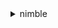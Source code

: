 <details><summary>nimble</summary><blockquote>

- **<details><summary>accept-eulas</summary><blockquote>**

  * --client-token
  * --eula-ids
  * --studio-id
  * --cli-input-json
  * --cli-input-yaml
  * --generate-cli-skeleton


- **<details><summary>create-launch-profile</summary><blockquote>**

  * --client-token
  * --description
  * --ec2-subnet-ids
  * --launch-profile-protocol-versions
  * --name
  * --stream-configuration
  * --studio-component-ids
  * --studio-id
  * --tags
  * --cli-input-json
  * --cli-input-yaml
  * --generate-cli-skeleton


- **<details><summary>create-streaming-image</summary><blockquote>**

  * --client-token
  * --description
  * --ec2-image-id
  * --name
  * --studio-id
  * --tags
  * --cli-input-json
  * --cli-input-yaml
  * --generate-cli-skeleton


- **<details><summary>create-streaming-session</summary><blockquote>**

  * --client-token
  * --ec2-instance-type
  * --launch-profile-id
  * --streaming-image-id
  * --studio-id
  * --tags
  * --cli-input-json
  * --cli-input-yaml
  * --generate-cli-skeleton


- **<details><summary>create-streaming-session-stream</summary><blockquote>**

  * --client-token
  * --expiration-in-seconds
  * --session-id
  * --studio-id
  * --cli-input-json
  * --cli-input-yaml
  * --generate-cli-skeleton


- **<details><summary>create-studio</summary><blockquote>**

  * --admin-role-arn
  * --client-token
  * --display-name
  * --studio-encryption-configuration
  * --studio-name
  * --tags
  * --user-role-arn
  * --cli-input-json
  * --cli-input-yaml
  * --generate-cli-skeleton


- **<details><summary>create-studio-component</summary><blockquote>**

  * --client-token
  * --configuration
  * --description
  * --ec2-security-group-ids
  * --initialization-scripts
  * --name
  * --script-parameters
  * --studio-id
  * --subtype
  * --tags
  * --type
  * --cli-input-json
  * --cli-input-yaml
  * --generate-cli-skeleton


- **<details><summary>delete-launch-profile</summary><blockquote>**

  * --client-token
  * --launch-profile-id
  * --studio-id
  * --cli-input-json
  * --cli-input-yaml
  * --generate-cli-skeleton


- **<details><summary>delete-launch-profile-member</summary><blockquote>**

  * --client-token
  * --launch-profile-id
  * --principal-id
  * --studio-id
  * --cli-input-json
  * --cli-input-yaml
  * --generate-cli-skeleton


- **<details><summary>delete-streaming-image</summary><blockquote>**

  * --client-token
  * --streaming-image-id
  * --studio-id
  * --cli-input-json
  * --cli-input-yaml
  * --generate-cli-skeleton


- **<details><summary>delete-streaming-session</summary><blockquote>**

  * --client-token
  * --session-id
  * --studio-id
  * --cli-input-json
  * --cli-input-yaml
  * --generate-cli-skeleton


- **<details><summary>delete-studio</summary><blockquote>**

  * --client-token
  * --studio-id
  * --cli-input-json
  * --cli-input-yaml
  * --generate-cli-skeleton


- **<details><summary>delete-studio-component</summary><blockquote>**

  * --client-token
  * --studio-component-id
  * --studio-id
  * --cli-input-json
  * --cli-input-yaml
  * --generate-cli-skeleton


- **<details><summary>delete-studio-member</summary><blockquote>**

  * --client-token
  * --principal-id
  * --studio-id
  * --cli-input-json
  * --cli-input-yaml
  * --generate-cli-skeleton


- **<details><summary>get-eula</summary><blockquote>**

  * --eula-id
  * --cli-input-json
  * --cli-input-yaml
  * --generate-cli-skeleton


- **<details><summary>get-launch-profile</summary><blockquote>**

  * --launch-profile-id
  * --studio-id
  * --cli-input-json
  * --cli-input-yaml
  * --generate-cli-skeleton


- **<details><summary>get-launch-profile-details</summary><blockquote>**

  * --launch-profile-id
  * --studio-id
  * --cli-input-json
  * --cli-input-yaml
  * --generate-cli-skeleton


- **<details><summary>get-launch-profile-initialization</summary><blockquote>**

  * --launch-profile-id
  * --launch-profile-protocol-versions
  * --launch-purpose
  * --platform
  * --studio-id
  * --cli-input-json
  * --cli-input-yaml
  * --generate-cli-skeleton


- **<details><summary>get-launch-profile-member</summary><blockquote>**

  * --launch-profile-id
  * --principal-id
  * --studio-id
  * --cli-input-json
  * --cli-input-yaml
  * --generate-cli-skeleton


- **<details><summary>get-streaming-image</summary><blockquote>**

  * --streaming-image-id
  * --studio-id
  * --cli-input-json
  * --cli-input-yaml
  * --generate-cli-skeleton


- **<details><summary>get-streaming-session</summary><blockquote>**

  * --session-id
  * --studio-id
  * --cli-input-json
  * --cli-input-yaml
  * --generate-cli-skeleton


- **<details><summary>get-streaming-session-stream</summary><blockquote>**

  * --session-id
  * --stream-id
  * --studio-id
  * --cli-input-json
  * --cli-input-yaml
  * --generate-cli-skeleton


- **<details><summary>get-studio</summary><blockquote>**

  * --studio-id
  * --cli-input-json
  * --cli-input-yaml
  * --generate-cli-skeleton


- **<details><summary>get-studio-component</summary><blockquote>**

  * --studio-component-id
  * --studio-id
  * --cli-input-json
  * --cli-input-yaml
  * --generate-cli-skeleton


- **<details><summary>get-studio-member</summary><blockquote>**

  * --principal-id
  * --studio-id
  * --cli-input-json
  * --cli-input-yaml
  * --generate-cli-skeleton


- **<details><summary>help</summary><blockquote>**

  * 


- **<details><summary>list-eula-acceptances</summary><blockquote>**

  * --eula-ids
  * --studio-id
  * --cli-input-json
  * --cli-input-yaml
  * --starting-token
  * --max-items
  * --generate-cli-skeleton


- **<details><summary>list-eulas</summary><blockquote>**

  * --eula-ids
  * --cli-input-json
  * --cli-input-yaml
  * --starting-token
  * --max-items
  * --generate-cli-skeleton


- **<details><summary>list-launch-profile-members</summary><blockquote>**

  * --launch-profile-id
  * --studio-id
  * --cli-input-json
  * --cli-input-yaml
  * --starting-token
  * --page-size
  * --max-items
  * --generate-cli-skeleton


- **<details><summary>list-launch-profiles</summary><blockquote>**

  * --principal-id
  * --states
  * --studio-id
  * --cli-input-json
  * --cli-input-yaml
  * --starting-token
  * --page-size
  * --max-items
  * --generate-cli-skeleton


- **<details><summary>list-streaming-images</summary><blockquote>**

  * --owner
  * --studio-id
  * --cli-input-json
  * --cli-input-yaml
  * --starting-token
  * --max-items
  * --generate-cli-skeleton


- **<details><summary>list-streaming-sessions</summary><blockquote>**

  * --created-by
  * --session-ids
  * --studio-id
  * --cli-input-json
  * --cli-input-yaml
  * --starting-token
  * --max-items
  * --generate-cli-skeleton


- **<details><summary>list-studio-components</summary><blockquote>**

  * --states
  * --studio-id
  * --types
  * --cli-input-json
  * --cli-input-yaml
  * --starting-token
  * --page-size
  * --max-items
  * --generate-cli-skeleton


- **<details><summary>list-studio-members</summary><blockquote>**

  * --studio-id
  * --cli-input-json
  * --cli-input-yaml
  * --starting-token
  * --page-size
  * --max-items
  * --generate-cli-skeleton


- **<details><summary>list-studios</summary><blockquote>**

  * --cli-input-json
  * --cli-input-yaml
  * --starting-token
  * --max-items
  * --generate-cli-skeleton


- **<details><summary>list-tags-for-resource</summary><blockquote>**

  * --resource-arn
  * --cli-input-json
  * --cli-input-yaml
  * --generate-cli-skeleton


- **<details><summary>put-launch-profile-members</summary><blockquote>**

  * --client-token
  * --identity-store-id
  * --launch-profile-id
  * --members
  * --studio-id
  * --cli-input-json
  * --cli-input-yaml
  * --generate-cli-skeleton


- **<details><summary>put-studio-members</summary><blockquote>**

  * --client-token
  * --identity-store-id
  * --members
  * --studio-id
  * --cli-input-json
  * --cli-input-yaml
  * --generate-cli-skeleton


- **<details><summary>start-studio-sso-configuration-repair</summary><blockquote>**

  * --client-token
  * --studio-id
  * --cli-input-json
  * --cli-input-yaml
  * --generate-cli-skeleton


- **<details><summary>tag-resource</summary><blockquote>**

  * --resource-arn
  * --tags
  * --cli-input-json
  * --cli-input-yaml
  * --generate-cli-skeleton


- **<details><summary>untag-resource</summary><blockquote>**

  * --resource-arn
  * --tag-keys
  * --cli-input-json
  * --cli-input-yaml
  * --generate-cli-skeleton


- **<details><summary>update-launch-profile</summary><blockquote>**

  * --client-token
  * --description
  * --launch-profile-id
  * --launch-profile-protocol-versions
  * --name
  * --stream-configuration
  * --studio-component-ids
  * --studio-id
  * --cli-input-json
  * --cli-input-yaml
  * --generate-cli-skeleton


- **<details><summary>update-launch-profile-member</summary><blockquote>**

  * --client-token
  * --launch-profile-id
  * --persona
  * --principal-id
  * --studio-id
  * --cli-input-json
  * --cli-input-yaml
  * --generate-cli-skeleton


- **<details><summary>update-streaming-image</summary><blockquote>**

  * --client-token
  * --description
  * --name
  * --streaming-image-id
  * --studio-id
  * --cli-input-json
  * --cli-input-yaml
  * --generate-cli-skeleton


- **<details><summary>update-studio</summary><blockquote>**

  * --admin-role-arn
  * --client-token
  * --display-name
  * --studio-id
  * --user-role-arn
  * --cli-input-json
  * --cli-input-yaml
  * --generate-cli-skeleton


- **<details><summary>update-studio-component</summary><blockquote>**

  * --client-token
  * --configuration
  * --description
  * --ec2-security-group-ids
  * --initialization-scripts
  * --name
  * --script-parameters
  * --studio-component-id
  * --studio-id
  * --subtype
  * --type
  * --cli-input-json
  * --cli-input-yaml
  * --generate-cli-skeleton


</blockquote></details>
</blockquote></details>
</blockquote></details>
</blockquote></details>
</blockquote></details>
</blockquote></details>
</blockquote></details>
</blockquote></details>
</blockquote></details>
</blockquote></details>
</blockquote></details>
</blockquote></details>
</blockquote></details>
</blockquote></details>
</blockquote></details>
</blockquote></details>
</blockquote></details>
</blockquote></details>
</blockquote></details>
</blockquote></details>
</blockquote></details>
</blockquote></details>
</blockquote></details>
</blockquote></details>
</blockquote></details>
</blockquote></details>
</blockquote></details>
</blockquote></details>
</blockquote></details>
</blockquote></details>
</blockquote></details>
</blockquote></details>
</blockquote></details>
</blockquote></details>
</blockquote></details>
</blockquote></details>
</blockquote></details>
</blockquote></details>
</blockquote></details>
</blockquote></details>
</blockquote></details>
</blockquote></details>
</blockquote></details>
</blockquote></details>
</blockquote></details>
</blockquote></details>
</blockquote></details>
